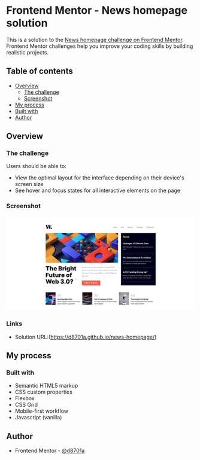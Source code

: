 # Frontend Mentor - News homepage solution

This is a solution to the [News homepage challenge on Frontend Mentor](https://www.frontendmentor.io/challenges/news-homepage-H6SWTa1MFl). Frontend Mentor challenges help you improve your coding skills by building realistic projects. 

## Table of contents

- [Overview](#overview)
  - [The challenge](#the-challenge)
  - [Screenshot](#screenshot)
 - [My process](#my-process)
  - [Built with](#built-with)
- [Author](#author)

## Overview

### The challenge

Users should be able to:

- View the optimal layout for the interface depending on their device's screen size
- See hover and focus states for all interactive elements on the page

### Screenshot

![](/assets/images/screenshot.png)

### Links

- Solution URL:(https://d8701a.github.io/news-homepage/)

## My process

### Built with

- Semantic HTML5 markup
- CSS custom properties
- Flexbox
- CSS Grid
- Mobile-first workflow
- Javascript (vanilla)

## Author

- Frontend Mentor - [@d8701a](https://www.frontendmentor.io/profile/d8701a)

